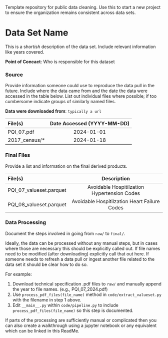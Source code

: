 Template repository for public data cleaning. Use this to start a new project to ensure the organization remains consistent across data sets.

# Data Set Name 
This is a short*ish* description of the data set. Include relevant information like years covered.

**Point of Concact**: Who is responsible for this dataset

### Source

Provide information someone could use to reproduce the data pull in the future. Include where the data came from and the date the data were accessed in the table below. List out individual files where possible; if too cumbersome indicate groups of similarly named files. 


**Data were downloaded from**: `typically a url`


| File(s)           |   Date Accessed (YYYY-MM-DD)  | 
| :----             | :--------------------------:  | 
| PQI_07.pdf        |           2024-01-01          | 
| 2017_census/*     |           2024-01-18          | 


### Final Files
Provide a list and information on the final derived products. 

| File(s)                     |          Description          | 
| :----                       | :--------------------------:  | 
| PQI\_07\_valueset.parquet   | Avoidable Hospitilzation Hypertension Codes | 
| PQI\_08\_valueset.parquet   | Avoidable Hospitilzation Heart Failure Codes | 


### Data Processing
Document the steps involved in going from `raw/` to `final/`. 

Ideally, the data can be processed without any manual steps, but in cases where those are necessary this should be explicitly called out. If file names need to be modified (after downloading) explicitly call that out here. If someone needs to refresh a data pull or ingest another file related to the data set it should be clear how to do so. 

For example: 

1. Download technical specification .pdf files to `raw/` and manually append the year to file names. (e.g., PQI\_07\_2024.pdf)
2. Use `process_pdf_files(file_name)` method in `code/extract_valueset.py` with the filename in step 1 above. 
3. Edit `__main__.py` within `code/pipeline.py` to include `process_pdf_files(file_name)` so this step is documented. 


If parts of the processing are sufficiently manual or complicated then you can also create a walkthrough using a jupyter notebook or any equivalent which can be linked in this ReadMe.
